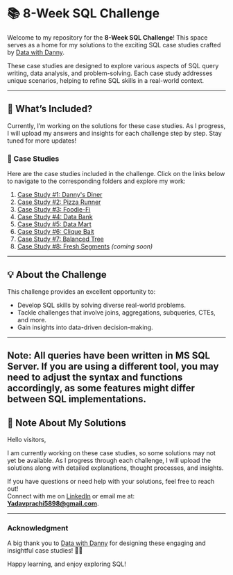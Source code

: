 # 📚 8-Week SQL Challenge

Welcome to my repository for the **8-Week SQL Challenge**! This space serves as a home for my solutions to the exciting SQL case studies crafted by [Data with Danny](https://8weeksqlchallenge.com/). 

These case studies are designed to explore various aspects of SQL query writing, data analysis, and problem-solving. Each case study addresses unique scenarios, helping to refine SQL skills in a real-world context.

---

## 🌟 What’s Included?
Currently, I’m working on the solutions for these case studies. As I progress, I will upload my answers and insights for each challenge step by step. Stay tuned for more updates!

### 📂 Case Studies
Here are the case studies included in the challenge. Click on the links below to navigate to the corresponding folders and explore my work:

1. [Case Study #1: Danny's Diner](https://github.com/prachiy5/8-Week-SQL-Challenge/tree/main/Case%20Study%20%231--%20Danny's%20Diner)
2. [Case Study #2: Pizza Runner](https://github.com/prachiy5/8-Week-SQL-Challenge/tree/main/Case%20Study%20%232%20-%20Pizza%20Run)
3. [Case Study #3: Foodie-Fi](https://github.com/prachiy5/8-Week-SQL-Challenge/tree/main/Case%20Study%20%233%20-%20Foodie-Fi)
4. [Case Study #4: Data Bank](https://github.com/prachiy5/8-Week-SQL-Challenge/tree/main/Case%20Study%20%234%20-%20Data%20Bank)
5. [Case Study #5: Data Mart](https://github.com/prachiy5/8-Week-SQL-Challenge/tree/main/Case%20Study%20%235%20-%20Data%20Mart)
6. [Case Study #6: Clique Bait](https://github.com/prachiy5/8-Week-SQL-Challenge/tree/main/Case%20Study%20%236%20-%20Clique%20Bait)
7. [Case Study #7: Balanced Tree](https://github.com/prachiy5/8-Week-SQL-Challenge/tree/main/Case%20Study%20%237%20-%20Balanced%20Tree%20Clothing%20Co.)
8. [Case Study #8: Fresh Segments](./8-Week-SQL-Challenge/Case%20Study%20%238%20-%20Fresh%20Segments/) *(coming soon)*

---

## 💡 About the Challenge
This challenge provides an excellent opportunity to:
- Develop SQL skills by solving diverse real-world problems.
- Tackle challenges that involve joins, aggregations, subqueries, CTEs, and more.
- Gain insights into data-driven decision-making.

---
**Note:** All queries have been written in **MS SQL Server**. If you are using a different tool, you may need to adjust the syntax and functions accordingly, as some features might differ between SQL implementations.
---

## 📌 Note About My Solutions
Hello visitors,

I am currently working on these case studies, so some solutions may not yet be available. As I progress through each challenge, I will upload the solutions along with detailed explanations, thought processes, and insights. 


If you have questions or need help with your solutions, feel free to reach out!  
Connect with me on [LinkedIn](https://www.linkedin.com/in/prachi-yadav-559222189/) or email me at: **Yadavprachi5898@gmail.com**.

---

### Acknowledgment
A big thank you to [Data with Danny](https://8weeksqlchallenge.com/) for designing these engaging and insightful case studies! 👋🏻

Happy learning, and enjoy exploring SQL!
